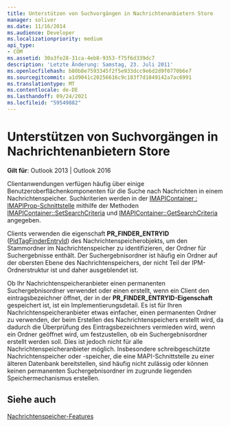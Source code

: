 ```yaml
---
title: Unterstützen von Suchvorgängen in Nachrichtenanbietern Store
manager: soliver
ms.date: 11/16/2014
ms.audience: Developer
ms.localizationpriority: medium
api_type:
- COM
ms.assetid: 30a3fe28-31ca-4eb8-9353-f75f6d339dc7
description: 'Letzte Änderung: Samstag, 23. Juli 2011'
ms.openlocfilehash: b80b8e7593345f2f5e933dcc9e6d2d9f0770b6e7
ms.sourcegitcommit: a1d9041c20256616c9c183f7d1049142a7ac6991
ms.translationtype: MT
ms.contentlocale: de-DE
ms.lasthandoff: 09/24/2021
ms.locfileid: "59549882"
---
```

# <a name="supporting-searches-in-message-store-providers"></a>Unterstützen von Suchvorgängen in Nachrichtenanbietern Store

  
  
**Gilt für**: Outlook 2013 | Outlook 2016 
  
Clientanwendungen verfügen häufig über einige Benutzeroberflächenkomponenten für die Suche nach Nachrichten in einem Nachrichtenspeicher. Suchkriterien werden in der [IMAPIContainer : IMAPIProp-Schnittstelle](imapicontainerimapiprop.md) mithilfe der Methoden [IMAPIContainer::SetSearchCriteria](imapicontainer-setsearchcriteria.md) und [IMAPIContainer::GetSearchCriteria](imapicontainer-getsearchcriteria.md) angegeben. 
  
Clients verwenden die eigenschaft **PR_FINDER_ENTRYID** ([PidTagFinderEntryId](pidtagfinderentryid-canonical-property.md)) des Nachrichtenspeicherobjekts, um den Stammordner im Nachrichtenspeicher zu identifizieren, der Ordner für Suchergebnisse enthält. Der Suchergebnisordner ist häufig ein Ordner auf der obersten Ebene des Nachrichtenspeichers, der nicht Teil der IPM-Ordnerstruktur ist und daher ausgeblendet ist.
  
Ob Ihr Nachrichtenspeicheranbieter einen permanenten Suchergebnisordner verwendet oder einen erstellt, wenn ein Client den eintragsbezeichner öffnet, der in der **PR_FINDER_ENTRYID-Eigenschaft** gespeichert ist, ist ein Implementierungsdetail. Es ist für Ihren Nachrichtenspeicheranbieter etwas einfacher, einen permanenten Ordner zu verwenden, der beim Erstellen des Nachrichtenspeichers erstellt wird, da dadurch die Überprüfung des Eintragsbezeichners vermieden wird, wenn ein Ordner geöffnet wird, um festzustellen, ob ein Suchergebnisordner erstellt werden soll. Dies ist jedoch nicht für alle Nachrichtenspeicheranbieter möglich. Insbesondere schreibgeschützte Nachrichtenspeicher oder -speicher, die eine MAPI-Schnittstelle zu einer älteren Datenbank bereitstellen, sind häufig nicht zulässig oder können keinen permanenten Suchergebnisordner im zugrunde liegenden Speichermechanismus erstellen. 
  
## <a name="see-also"></a>Siehe auch



[Nachrichtenspeicher-Features](message-store-features.md)


